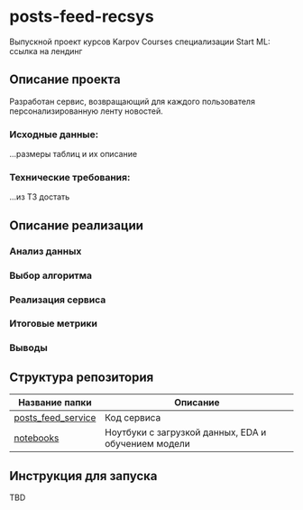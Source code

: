 # posts-feed-recsys
Выпускной проект курсов Karpov Courses специализации Start ML: ссылка на лендинг

## Описание проекта

Разработан сервис, возвращающий для каждого пользователя персонализированную ленту новостей.

### Исходные данные:
...размеры таблиц и их описание

### Технические требования:
...из ТЗ достать

## Описание реализации

### Анализ данных
### Выбор алгоритма
### Реализация сервиса
### Итоговые метрики
### Выводы

## Структура репозитория

| Название папки                            | Описание                                            |
|-------------------------------------------|-----------------------------------------------------|
| [posts_feed_service](posts_feed_service/) | Код сервиса                                         |
| [notebooks](notebooks/)                   | Ноутбуки с загрузкой данных, EDA и обучением модели |

## Инструкция для запуска

TBD
